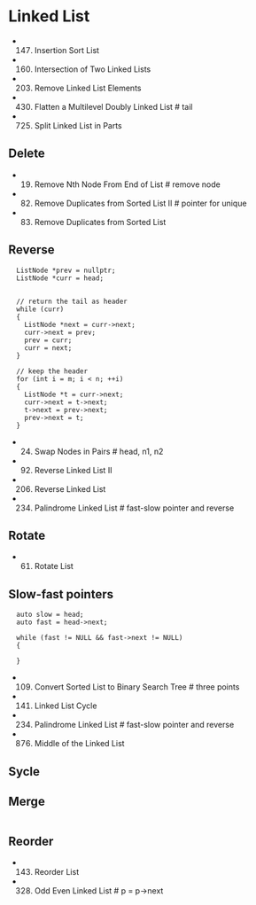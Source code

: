 # Linked List
- 147. Insertion Sort List
- 160. Intersection of Two Linked Lists
- 203. Remove Linked List Elements
- 430. Flatten a Multilevel Doubly Linked List      # tail
- 725. Split Linked List in Parts

## Delete
- 19. Remove Nth Node From End of List          # remove node

- 82. Remove Duplicates from Sorted List II       # pointer for unique
- 83. Remove Duplicates from Sorted List

## Reverse
```
  ListNode *prev = nullptr;
  ListNode *curr = head;


  // return the tail as header
  while (curr)
  {
    ListNode *next = curr->next;
    curr->next = prev;
    prev = curr;
    curr = next;
  }

  // keep the header
  for (int i = m; i < n; ++i)
  {
    ListNode *t = curr->next;
    curr->next = t->next;
    t->next = prev->next;
    prev->next = t;
  }
```
- 24. Swap Nodes in Pairs        # head, n1, n2
- 92. Reverse Linked List II
- 206. Reverse Linked List
- 234. Palindrome Linked List    # fast-slow pointer and reverse

## Rotate 
- 61. Rotate List


## Slow-fast pointers
```
  auto slow = head;
  auto fast = head->next;

  while (fast != NULL && fast->next != NULL)
  {

  }
```
- 109. Convert Sorted List to Binary Search Tree            # three points
- 141. Linked List Cycle
- 234. Palindrome Linked List  # fast-slow pointer and reverse
- 876. Middle of the Linked List

## Sycle

## Merge
```
```


## Reorder

- 143. Reorder List
- 328. Odd Even Linked List       #  p = p->next 





